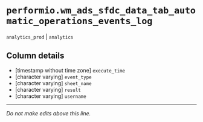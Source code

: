 # `performio.wm_ads_sfdc_data_tab_automatic_operations_events_log`
`analytics_prod` | `analytics`

## Column details
* [timestamp without time zone] `execute_time`
* [character varying] `event_type`
* [character varying] `sheet_name`
* [character varying] `result`
* [character varying] `username`

-------------------------------------------------------------------------------
*Do not make edits above this line.*
